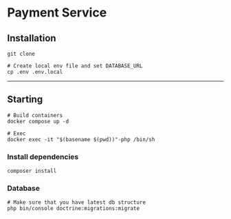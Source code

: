 # Payment Service

## Installation
```shell
git clone
```
```shell
# Create local env file and set DATABASE_URL
cp .env .env.local 
```

---
## Starting
```shell
# Build containers
docker compose up -d

# Exec
docker exec -it "$(basename $(pwd))"-php /bin/sh
```

### Install dependencies
```shell
composer install
```

### Database

```shell
# Make sure that you have latest db structure
php bin/console doctrine:migrations:migrate
```